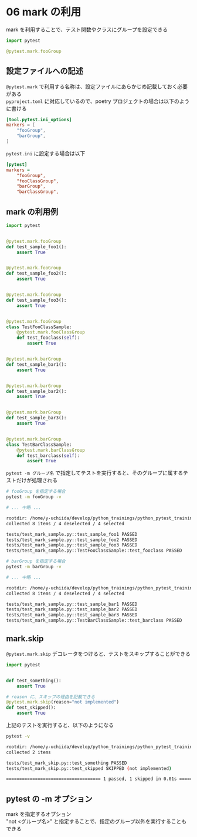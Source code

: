 # 06 mark の利用

mark を利用することで、テスト関数やクラスにグループを設定できる

```py
import pytest

@pytest.mark.fooGroup
```

## 設定ファイルへの記述

`@pytest.mark` で利用する名称は、設定ファイルにあらかじめ記載しておく必要がある  
`pyproject.toml` に対応しているので、poetry プロジェクトの場合は以下のように書ける

```toml
[tool.pytest.ini_options]
markers = [
	"fooGroup",
	"barGroup",
]
```

`pytest.ini` に設定する場合は以下

```ini
[pytest]
markers =
	"fooGroup",
	"fooClassGroup",
	"barGroup",
	"barClassGroup",
```

## mark の利用例

```py
import pytest


@pytest.mark.fooGroup
def test_sample_foo1():
    assert True


@pytest.mark.fooGroup
def test_sample_foo2():
    assert True


@pytest.mark.fooGroup
def test_sample_foo3():
    assert True


@pytest.mark.fooGroup
class TestFooClassSample:
    @pytest.mark.fooClassGroup
    def test_fooclass(self):
        assert True


@pytest.mark.barGroup
def test_sample_bar1():
    assert True


@pytest.mark.barGroup
def test_sample_bar2():
    assert True


@pytest.mark.barGroup
def test_sample_bar3():
    assert True


@pytest.mark.barGroup
class TestBarClassSample:
    @pytest.mark.barClassGroup
    def test_barclass(self):
        assert True
```

`pytest -m グループ名` で指定してテストを実行すると、そのグループに属するテストだけが処理される

```bash
# fooGroup を指定する場合
pytest -m fooGroup -v

# ... 中略 ...

rootdir: /home/y-uchiida/develop/python_trainings/python_pytest_training001, configfile: pyproject.toml
collected 8 items / 4 deselected / 4 selected

tests/test_mark_sample.py::test_sample_foo1 PASSED                                                     [ 25%]
tests/test_mark_sample.py::test_sample_foo2 PASSED                                                     [ 50%]
tests/test_mark_sample.py::test_sample_foo3 PASSED                                                     [ 75%]
tests/test_mark_sample.py::TestFooClassSample::test_fooclass PASSED                                    [100%]

# barGroup を指定する場合
pytest -m barGroup -v

# ... 中略 ...

rootdir: /home/y-uchiida/develop/python_trainings/python_pytest_training001, configfile: pyproject.toml
collected 8 items / 4 deselected / 4 selected

tests/test_mark_sample.py::test_sample_bar1 PASSED                                                     [ 25%]
tests/test_mark_sample.py::test_sample_bar2 PASSED                                                     [ 50%]
tests/test_mark_sample.py::test_sample_bar3 PASSED                                                     [ 75%]
tests/test_mark_sample.py::TestBarClassSample::test_barclass PASSED                                    [100%]

```

## mark.skip

`@pytest.mark.skip` デコレータをつけると、テストをスキップすることができる

```py
import pytest


def test_something():
    assert True

# reason に、スキップの理由を記載できる
@pytest.mark.skip(reason="not implemented")
def test_skipped():
    assert True
```

上記のテストを実行すると、以下のようになる

```bash
pytest -v

rootdir: /home/y-uchiida/develop/python_trainings/python_pytest_training001, configfile: pyproject.toml
collected 2 items

tests/test_mark_skip.py::test_something PASSED                                                   [ 50%]
tests/test_mark_skip.py::test_skipped SKIPPED (not implemented)                                  [100%]

==================================== 1 passed, 1 skipped in 0.01s ====================================

```

## pytest の -m オプション

mark を指定するオプション  
"not <グループ名>" と指定することで、指定のグループ以外を実行することもできる
